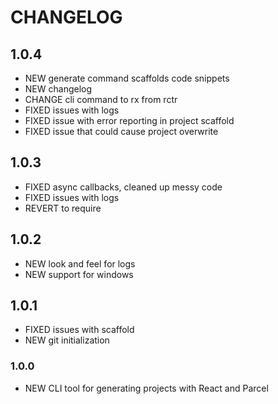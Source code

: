 # CHANGELOG

## 1.0.4

- NEW generate command scaffolds code snippets
- NEW changelog
- CHANGE cli command to rx from rctr
- FIXED issues with logs
- FIXED issue with error reporting in project scaffold
- FIXED issue that could cause project overwrite

## 1.0.3

- FIXED async callbacks, cleaned up messy code
- FIXED issues with logs
- REVERT to require

## 1.0.2

- NEW look and feel for logs
- NEW support for windows

## 1.0.1

- FIXED issues with scaffold
- NEW git initialization

### 1.0.0

- NEW CLI tool for generating projects with React and Parcel
